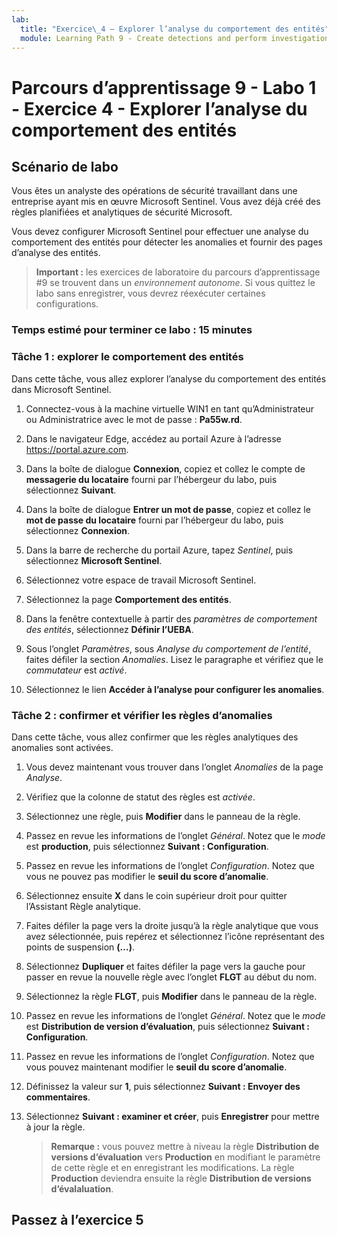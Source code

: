 ```yaml
---
lab:
  title: "Exercice\_4 – Explorer l’analyse du comportement des entités"
  module: Learning Path 9 - Create detections and perform investigations using Microsoft Sentinel
---
```


# Parcours d’apprentissage 9 - Labo 1 - Exercice 4 - Explorer l’analyse du comportement des entités

## Scénario de labo

Vous êtes un analyste des opérations de sécurité travaillant dans une entreprise ayant mis en œuvre Microsoft Sentinel. Vous avez déjà créé des règles planifiées et analytiques de sécurité Microsoft.

Vous devez configurer Microsoft Sentinel pour effectuer une analyse du comportement des entités pour détecter les anomalies et fournir des pages d’analyse des entités.

>**Important :** les exercices de laboratoire du parcours d’apprentissage #9 se trouvent dans un *environnement autonome*. Si vous quittez le labo sans enregistrer, vous devrez réexécuter certaines configurations.

### Temps estimé pour terminer ce labo : 15 minutes

### Tâche 1 : explorer le comportement des entités

Dans cette tâche, vous allez explorer l’analyse du comportement des entités dans Microsoft Sentinel.

1. Connectez-vous à la machine virtuelle WIN1 en tant qu’Administrateur ou Administratrice avec le mot de passe : **Pa55w.rd**.  

1. Dans le navigateur Edge, accédez au portail Azure à l’adresse <https://portal.azure.com>.

1. Dans la boîte de dialogue **Connexion**, copiez et collez le compte de **messagerie du locataire** fourni par l’hébergeur du labo, puis sélectionnez **Suivant**.

1. Dans la boîte de dialogue **Entrer un mot de passe**, copiez et collez le **mot de passe du locataire** fourni par l’hébergeur du labo, puis sélectionnez **Connexion**.

1. Dans la barre de recherche du portail Azure, tapez *Sentinel*, puis sélectionnez **Microsoft Sentinel**.

1. Sélectionnez votre espace de travail Microsoft Sentinel.

1. Sélectionnez la page **Comportement des entités**.

1. Dans la fenêtre contextuelle à partir des *paramètres de comportement des entités*, sélectionnez **Définir l’UEBA**.

1. Sous l’onglet *Paramètres*, sous *Analyse du comportement de l’entité*, faites défiler la section *Anomalies*. Lisez le paragraphe et vérifiez que le *commutateur* est *activé*.

1. Sélectionnez le lien **Accéder à l’analyse pour configurer les anomalies**.

### Tâche 2 : confirmer et vérifier les règles d’anomalies

Dans cette tâche, vous allez confirmer que les règles analytiques des anomalies sont activées.

1. Vous devez maintenant vous trouver dans l’onglet *Anomalies* de la page *Analyse*.

1. Vérifiez que la colonne de statut des règles est *activée*.

1. Sélectionnez une règle, puis **Modifier** dans le panneau de la règle.

1. Passez en revue les informations de l’onglet *Général*. Notez que le *mode* est **production**, puis sélectionnez **Suivant : Configuration**.

1. Passez en revue les informations de l’onglet *Configuration*. Notez que vous ne pouvez pas modifier le **seuil du score d’anomalie**.

1. Sélectionnez ensuite **X** dans le coin supérieur droit pour quitter l’Assistant Règle analytique.

1. Faites défiler la page vers la droite jusqu’à la règle analytique que vous avez sélectionnée, puis repérez et sélectionnez l’icône représentant des points de suspension **(…)**.

1. Sélectionnez **Dupliquer** et faites défiler la page vers la gauche pour passer en revue la nouvelle règle avec l’onglet **FLGT** au début du nom.

1. Sélectionnez la règle **FLGT**, puis **Modifier** dans le panneau de la règle.

1. Passez en revue les informations de l’onglet *Général*. Notez que le *mode* est **Distribution de version d’évaluation**, puis sélectionnez **Suivant : Configuration**.

1. Passez en revue les informations de l’onglet *Configuration*. Notez que vous pouvez maintenant modifier le **seuil du score d’anomalie**.

1. Définissez la valeur sur **1**, puis sélectionnez **Suivant : Envoyer des commentaires**.

1. Sélectionnez **Suivant : examiner et créer**, puis **Enregistrer** pour mettre à jour la règle.

    >**Remarque :** vous pouvez mettre à niveau la règle **Distribution de versions d’évaluation** vers **Production** en modifiant le paramètre de cette règle et en enregistrant les modifications. La règle **Production** deviendra ensuite la règle **Distribution de versions d’évalaluation**.

## Passez à l’exercice 5
